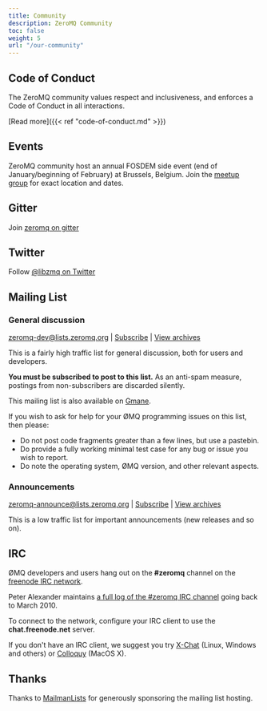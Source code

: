 ```yaml
---
title: Community
description: ZeroMQ Community
toc: false
weight: 5
url: "/our-community"
---
```


## Code of Conduct

The ZeroMQ community values respect and inclusiveness, and enforces a Code of Conduct in all interactions.

[Read more]({{< ref "code-of-conduct.md" >}})

## Events

ZeroMQ community host an annual FOSDEM side event (end of January/beginning of February) at Brussels, Belgium.
Join the [meetup group](https://www.meetup.com/ZeroMQ-FOSDEM-side-event) for exact location and dates.

## Gitter

Join [zeromq on gitter](https://gitter.im/zeromq)

## Twitter

Follow [@libzmq on Twitter](https://twitter.com/libzmq)

## Mailing List

### General discussion

zeromq-dev@lists.zeromq.org | [Subscribe](https://lists.zeromq.org/mailman/listinfo/zeromq-dev) | [View archives](https://lists.zeromq.org/pipermail/zeromq-dev)

This is a fairly high traffic list for general discussion, both for users and developers.

**You must be subscribed to post to this list.** As an anti-spam measure, postings from non-subscribers are discarded silently.

This mailing list is also available on [Gmane](http://dir.gmane.org/gmane.network.zeromq.devel).

If you wish to ask for help for your ØMQ programming issues on this list, then please:

* Do not post code fragments greater than a few lines, but use a pastebin.
* Do provide a fully working minimal test case for any bug or issue you wish to report.
* Do note the operating system, ØMQ version, and other relevant aspects.

### Announcements
zeromq-announce@lists.zeromq.org | [Subscribe](https://lists.zeromq.org/mailman/listinfo/zeromq-announce) | [View archives](https://lists.zeromq.org/pipermail/zeromq-announce)

This is a low traffic list for important announcements (new releases and so on).

## IRC

ØMQ developers and users hang out on the **#zeromq** channel on the [freenode IRC network](http://www.freenode.net/).

Peter Alexander maintains [a full log of the #zeromq IRC channel](http://travlr.github.com/zmqirclog/) going back to March 2010.

To connect to the network, configure your IRC client to use the **chat.freenode.net** server.

If you don't have an IRC client, we suggest you try [X-Chat](http://www.xchat.org/) (Linux, Windows and others) or [Colloquy](http://colloquy.info/) (MacOS X).

## Thanks
Thanks to [MailmanLists](https://www.mailmanlists.net/) for generously sponsoring the mailing list hosting.
